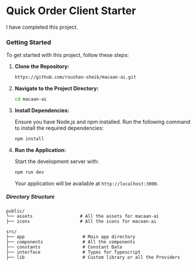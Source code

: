 # Quick Order Client Starter

I have completed this project.

### **Getting Started**

To get started with this project, follow these steps:

1. **Clone the Repository:**

   ```bash
   https://github.com/roushan-sheik/macaan-ai.git
   ```

2. **Navigate to the Project Directory:**

   ```bash
   cd macaan-ai
   ```

3. **Install Dependencies:**

   Ensure you have Node.js and npm installed. Run the following command to install the required dependencies:

   ```bash
   npm install
   ```

4. **Run the Application:**

   Start the development server with:

   ```bash
   npm run dev
   ```

   Your application will be available at `http://localhost:3000`.

##### **Directory Structure**

```plaintext
public/
└── assets                  # All the assets for macaan-ai
├── icons                   # All the icons for macaan-ai

src/
├── app                      # Main app directory
├── components               # All the components
├── constants                # Constant Data
├── interface                # Types for Typescript
├── lib                      # Custom library or all the Providers

```
